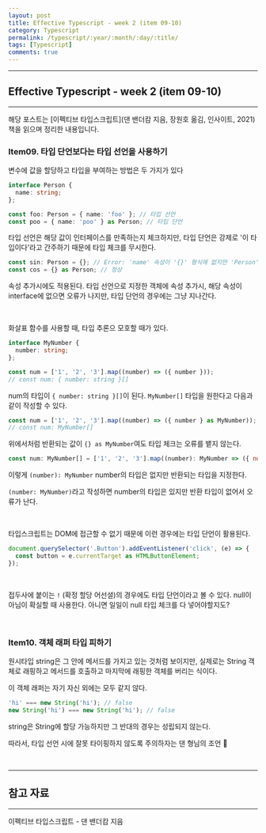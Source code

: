 ```yaml
---
layout: post
title: Effective Typescript - week 2 (item 09-10)
category: Typescript
permalink: /typescript/:year/:month/:day/:title/
tags: [Typescript]
comments: true
---
```


---

## Effective Typescript - week 2 (item 09-10)

---

해당 포스트는 [이펙티브 타입스크립트]\(댄 밴더캄 지음, 장원호 옮김, 인사이트, 2021) 책을 읽으며 정리한 내용입니다.

### Item09. 타입 단언보다는 타입 선언을 사용하기

변수에 값을 할당하고 타입을 부여하는 방법은 두 가지가 있다

```typescript
interface Person {
  name: string;
};

const foo: Person = { name: 'foo' }; // 타입 선언
const poo = { name: 'poo' } as Person; // 타입 단언
```

타입 선언은 해당 값이 인터페이스를 만족하는지 체크하지만, 타입 단언은 강제로 '이 타입이다'라고 간주하기 때문에 타입 체크를 무시한다.

```typescript
const sin: Person = {}; // Error: 'name' 속성이 '{}' 형식에 없지만 'Person' 형식에서 필수입니다.
const cos = {} as Person; // 정상
```

속성 추가시에도 적용된다. 타입 선언으로 지정한 객체에 속성 추가시, 해당 속성이 interface에 없으면 오류가 나지만, 타입 단언의 경우에는 그냥 지나간다.

<br>

화살표 함수를 사용할 때, 타입 추론으 모호할 때가 있다.

```typescript
interface MyNumber {
  number: string;
};

const num = ['1', '2', '3'].map((number) => ({ number }));
// const num: { number: string }[]
```

num의 타입이 `{ number: string }[]`이 된다. `MyNumber[]` 타입을 원한다고 다음과 같이 작성할 수 있다.

```typescript
const num = ['1', '2', '3'].map((number) => ({ number } as MyNumber));
// const num: MyNumber[]
```

위에서처럼 반환되는 값이 `{} as MyNumber`여도 타입 체크는 오류를 뱉지 않는다.

```typescript
const num: MyNumber[] = ['1', '2', '3'].map((number): MyNumber => ({ number }));
```

이렇게 `(number): MyNumber` number의 타입은 없지만 반환되는 타입을 지정한다.

`(number: MyNumber)`라고 작성하면 number의 타입은 있지만 반환 타입이 없어서 오류가 난다.

<br>

타입스크립트는 DOM에 접근할 수 없기 때문에 이런 경우에는 타입 단언이 활용된다.

```typescript
document.querySelector('.Button').addEventListener('click', (e) => {
  const button = e.currentTarget as HTMLButtonElement;
});
```

<br>

접두사에 붙이는 `!`  (확정 할당 어선셜)의 경우에도 타입 단언이라고 볼 수 있다. null이 아님이 확실할 때 사용한다. 아니면 일일이 null 타입 체크를 다 넣어야할지도?

<br>

### Item10. 객체 래퍼 타입 피하기

원시타입 string은 그 안에 메서드를 가지고 있는 것처럼 보이지만, 실제로는 String 객체로 래핑하고 메서드를 호출하고 마지막에 래핑한 객체를 버리는 식이다.

이 객체 래퍼는 자기 자신 외에는 모두 같지 않다.

```typescript
'hi' === new String('hi'); // false
new String('hi') === new String('hi'); // false
```

string은 String에 할당 가능하지만 그 반대의 경우는 성립되지 않는다.

따라서, 타입 선언 시에 잘못 타이핑하지 않도록 주의하자는 댄 형님의 조언 👊

<br>

---

## 참고 자료

---

이펙티브 타입스크립트 - 댄 밴더캄 지음
